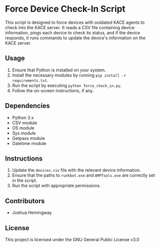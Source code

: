 # Force Device Check-In Script

This script is designed to force devices with outdated KACE agents to check into the KACE server. It reads a CSV file containing device information, pings each device to check its status, and if the device responds, it runs commands to update the device's information on the KACE server.

## Usage

1. Ensure that Python is installed on your system.
2. Install the necessary modules by running `pip install -r requirements.txt`.
3. Run the script by executing `python force_check_in.py`.
4. Follow the on-screen instructions, if any.

## Dependencies

- Python 3.x
- CSV module
- OS module
- Sys module
- Getpass module
- Datetime module

## Instructions

1. Update the `devices.csv` file with the relevant device information.
2. Ensure that the paths to `runkbot.exe` and `AMPTools.exe` are correctly set in the script.
3. Run the script with appropriate permissions.

## Contributors

- Joshua Hemingway

## License

This project is licensed under the GNU General Public License v3.0
